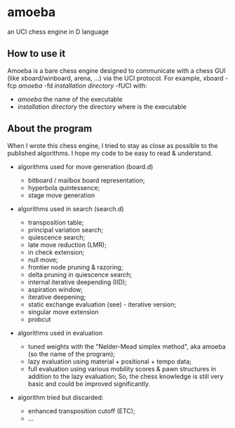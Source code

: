 # amoeba
an UCI chess engine in D language

## How to use it
Amoeba is a bare chess engine designed to communicate with a chess GUI (like xboard/winboard, arena, ...) via the UCI protocol.
For example, xboard -fcp *amoeba* -fd *installation directory* -fUCI
with:

*  *amoeba* the name of the executable
*  *installation directory* the directory where is the executable

## About the program
When I wrote this chess engine, I tried to stay as close as possible to the published algorithms. I hope my code
to be easy to read & understand.

- algorithms used for move generation (board.d)
  - bitboard / mailbox board representation; 
  - hyperbola quintessence; 
  - stage move generation

- algorithms used in search (search.d)
  - transposition table; 
  - principal variation search;
  - quiescence search;
  - late move reduction (LMR);
  - in check extension;
  - null move;
  - frontier node pruning & razoring;
  - delta pruning in quiescence search; 
  - internal iterative deepending (IID);
  - aspiration window;
  - iterative deepening;
  - static exchange evaluation (see) - iterative version;
  - singular move extension
  - probcut
  
- algorithms used in evaluation
  - tuned weights with the "Nelder-Mead simplex method", aka amoeba (so the name of the program); 
  - lazy evaluation using material + positional + tempo data; 
  - full evaluation using various mobility scores & pawn structures in addition to the lazy evaluation; 
  So, the chess knowledge is still very basic and could be improved significantly.

- algorithm tried but discarded:
  - enhanced transposition cutoff (ETC); 
  - ...










